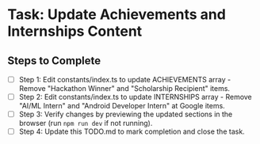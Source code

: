 # Task: Update Achievements and Internships Content

## Steps to Complete

- [ ] Step 1: Edit constants/index.ts to update ACHIEVEMENTS array - Remove "Hackathon Winner" and "Scholarship Recipient" items.
- [ ] Step 2: Edit constants/index.ts to update INTERNSHIPS array - Remove "AI/ML Intern" and "Android Developer Intern" at Google items.
- [ ] Step 3: Verify changes by previewing the updated sections in the browser (run `npm run dev` if not running).
- [ ] Step 4: Update this TODO.md to mark completion and close the task.
